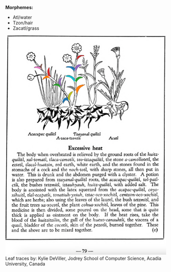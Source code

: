 
**Morphemes:**

- Atl/water
- Tzon/hair
- Zacatl/grass

![K_ID026_p079_02_A-zaca-tzontli.png](assets/K_ID026_p079_02_A-zaca-tzontli.png)  
Leaf traces by: Kylie DeViller, Jodrey School of Computer Science, Acadia University, Canada  
